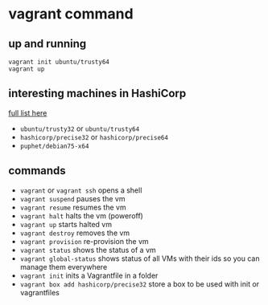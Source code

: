 # vagrant command

## up and running

```
vagrant init ubuntu/trusty64
vagrant up
```

## interesting machines in HashiCorp

[full list here](https://atlas.hashicorp.com/boxes/search)
* `ubuntu/trusty32` or `ubuntu/trusty64`
* `hashicorp/precise32` or `hashicorp/precise64`
* `puphet/debian75-x64`

## commands

* `vagrant` or `vagrant ssh` opens a shell
* `vagrant suspend` pauses the vm
* `vagrant resume` resumes the vm
* `vagrant halt` halts the vm (poweroff)
* `vagrant up` starts halted vm
* `vagrant destroy` removes the vm
* `vagrant provision` re-provision the vm
* `vagrant status` shows the status of a vm
* `vagrant global-status` shows status of all VMs with their ids so you can manage them everywhere
* `vagrant init` inits a Vagrantfile in a folder
* `vagrant box add hashicorp/precise32` store a box to be used with init or vagrantfiles


